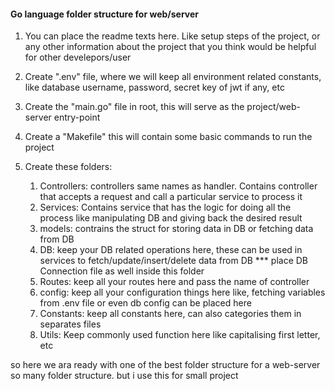 #### Go language folder structure for web/server

1. You can place the readme texts here. Like setup steps of the project, or any other information about the project that you think would be helpful for other develepors/user

2. Create ".env" file, where we will keep all environment related constants, like database username, password, secret key of jwt if any, etc

3. Create the "main.go" file in root, this will serve as the project/web-server entry-point

4. Create a "Makefile" this will contain some basic commands to run the project

5. Create these folders:
   1. Controllers: controllers same names as handler. Contains controller that accepts a request and call a particular service to process it
   2. Services: Contains service that has the logic for doing all the process like manipulating DB and giving back the desired result
   3. models: contrains the struct for storing data in DB or fetching data from DB
   4. DB: keep your DB related operations here, these can be used in services to fetch/update/insert/delete data from DB
      \*\*\* place DB Connection file as well inside this folder
   5. Routes: keep all your routes here and pass the name of controller
   6. config: keep all your configuration things here like, fetching variables from .env file or even db config can be placed here
   7. Constants: keep all constants here, can also categories them in separates files
   8. Utils: Keep commonly used function here like capitalising first letter, etc

so here we ara ready with one of the best folder structure for a web-server
so many folder structure. but i use this for small project
